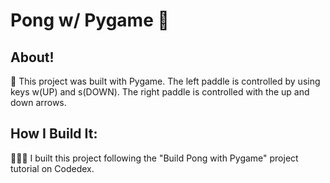 # Pong w/ Pygame 🏓
## About!
👾 This project was built with Pygame. The left paddle is controlled by using keys w(UP) and s(DOWN).  The right paddle is controlled with the up and down arrows.

## How I Build It:
👩🏻‍💻 I built this project following the "Build Pong with Pygame" project tutorial on Codedex.
